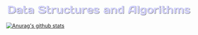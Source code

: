 ![alt-text](https://github.com/laysauchoa/data-structures/blob/master/gif_tittle.gif)


[![Anurag's github stats](https://github-readme-stats.vercel.app/api?username=laysauchoa)](https://github.com/laysauchoa/github-readme-stats-include_all_commits)
